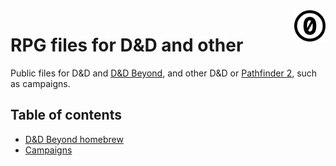 <a href="./LICENSE.md">
<img src="./images/cc0.svg" alt="Creative Commons 0"
align="right" width="10%" height="auto"/>
</a>

# RPG files for D&amp;D and other

Public files for D&amp;D and [D&amp;D Beyond](https://www.dndbeyond.com/), and
other D&amp;D or [Pathfinder 2](https://paizo.com/pathfinder), such as
campaigns.

## Table of contents

- [D&amp;D Beyond homebrew](./dndb/homebrew/)
- [Campaigns](./campaigns/)
